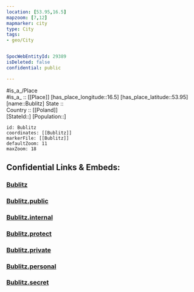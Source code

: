 ```yaml
---
location: [53.95,16.5] 
mapzoom: [7,12] 
mapmarker: city 
type: City
tags:
- geo/City


SpocWebEntityId: 29389
isDeleted: false
confidential: public

---
```

#is_a_/Place  
#is_a_ :: [[Place]] 
[has_place_longitude::16.5] 
[has_place_latitude::53.95] 
[name::Bublitz] 
State ::  
Country :: [[Poland]]  
[StateId::] 
[Population::] 



```leaflet
id: Bublitz
coordinates: [[Bublitz]] 
markerFile: [[Bublitz]] 
defaultZoom: 11 
maxZoom: 18
```


## Confidential Links & Embeds: 

### [Bublitz](/_Standards/Earth/Continent/Europe/Europe~East/Poland/Provinces~Poland/West_Pomeranian/City/Bublitz.md) 

### [Bublitz.public](/_public/Earth/Continent/Europe/Europe~East/Poland/Provinces~Poland/West_Pomeranian/City/Bublitz.public.md) 

### [Bublitz.internal](/_internal/Earth/Continent/Europe/Europe~East/Poland/Provinces~Poland/West_Pomeranian/City/Bublitz.internal.md) 

### [Bublitz.protect](/_protect/Earth/Continent/Europe/Europe~East/Poland/Provinces~Poland/West_Pomeranian/City/Bublitz.protect.md) 

### [Bublitz.private](/_private/Earth/Continent/Europe/Europe~East/Poland/Provinces~Poland/West_Pomeranian/City/Bublitz.private.md) 

### [Bublitz.personal](/_personal/Earth/Continent/Europe/Europe~East/Poland/Provinces~Poland/West_Pomeranian/City/Bublitz.personal.md) 

### [Bublitz.secret](/_secret/Earth/Continent/Europe/Europe~East/Poland/Provinces~Poland/West_Pomeranian/City/Bublitz.secret.md)


